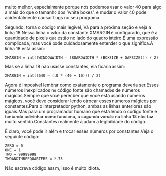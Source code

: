 muito melhor, especialmente porque nós podemos usar o valor 40 para algo a mais do que o tamanho dos 'white boxes', e mudar o valor 40 pode acidentalmente causar bugs no seu programa.

Segundo, torna o código mais legível, Vá para a próxima seção e veja a linha 18.Nessa linha o valor da constante XMARGIN é configurado, que é a quantidade de pixels que estão no lado do quadro inteiro.É uma expressão complicada, mas você pode cuidadosamente entender o que significa.A linha 18 está assim:

    XMARGIN = int((WINDOWWIDTH - (BOARDWIDTH * (BOXSIZE + GAPSIZE))) / 2)

Mas se a linha 18 não usasse constantes, ela ficaria assim:

    XMARGIN = int((640 – (10 * (40 + 10))) / 2)

Agora é imposível lembrar como exatamente o programa deveria ser.Esses números inexplicados no código fonte são chamados de números mágicos.Sempre que você perecber que você está usando números mágicos, você deve considerar lendo otrocar esses números mágicos por constantes.Para o interpretador python, ambas as linhas anteriores são iguais.Mas para um programador humano que está lendo o código fonte e tentando adivinhar como funciona, a segunda versão na linha 18 não faz muito sentido.Constantes realmente ajudam a legíbilidade do código.

É claro, você pode ir além e trocar esses números por constantes.Veja o seguinte código:

    ZERO = 0
    ONE = 1
    TWO = 99999999
    TWOANDTHREEQUARTERS = 2.75

Não escreva código assim, isso é muito idiota.

